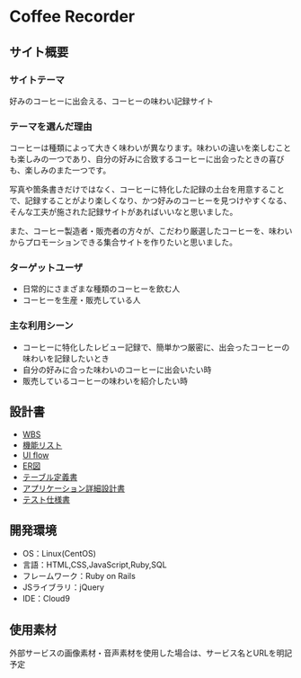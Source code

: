 # Coffee Recorder

## サイト概要
### サイトテーマ
好みのコーヒーに出会える、コーヒーの味わい記録サイト
​
### テーマを選んだ理由
コーヒーは種類によって大きく味わいが異なります。味わいの違いを楽しむことも楽しみの一つであり、自分の好みに合致するコーヒーに出会ったときの喜びも、楽しみのまた一つです。

写真や箇条書きだけではなく、コーヒーに特化した記録の土台を用意することで、記録することがより楽しくなり、かつ好みのコーヒーを見つけやすくなる、そんな工夫が施された記録サイトがあればいいなと思いました。

また、コーヒー製造者・販売者の方々が、こだわり厳選したコーヒーを、味わいからプロモーションできる集合サイトを作りたいと思いました。

### ターゲットユーザ
 - 日常的にさまざまな種類のコーヒーを飲む人
 - コーヒーを生産・販売している人

### 主な利用シーン
 - コーヒーに特化したレビュー記録で、簡単かつ厳密に、出会ったコーヒーの味わいを記録したいとき
 - 自分の好みに合った味わいのコーヒーに出会いたい時
 - 販売しているコーヒーの味わいを紹介したい時

## 設計書
 - [WBS](https://docs.google.com/spreadsheets/d/1mUq62uucFnk2j1IizpIAWRgNV6emCQBtfY3bOpqIbs8/edit?usp=sharing)
 - [機能リスト](https://docs.google.com/spreadsheets/d/1NK3QrH-bGvY1f-ObH31qzlEkCoTsETN7u-G3K1dKN0M/edit?usp=sharing)
 - [UI flow](https://drive.google.com/file/d/1AwHNyyMD4MdExWSZv3yggKZb4DSwYgvC/view?usp=sharing)
 - [ER図](https://drive.google.com/file/d/14gBWPE5KQqkoD22SxgH83-4frByiVlJt/view?usp=sharing)
 - [テーブル定義書](https://docs.google.com/spreadsheets/d/1nvJHJolj0nTt8lgPzNHcCREKHO_aqyIi8Vr89dSAPg4/edit?usp=sharing)
 - [アプリケーション詳細設計書](https://docs.google.com/spreadsheets/d/17JqWiSON6PLe_7qUSgJVoldh0AzgKGEosGAYdbGHQT0/edit?usp=sharing)
 - [テスト仕様書](https://docs.google.com/spreadsheets/d/1iNHQvWtEoAo6q4yg7L2BpeLbih3m2ntG1I5hU19JgAs/edit?usp=sharing)

## 開発環境
- OS：Linux(CentOS)
- 言語：HTML,CSS,JavaScript,Ruby,SQL
- フレームワーク：Ruby on Rails
- JSライブラリ：jQuery
- IDE：Cloud9

## 使用素材
外部サービスの画像素材・音声素材を使用した場合は、サービス名とURLを明記予定
